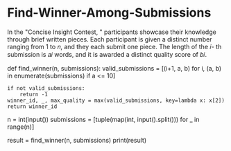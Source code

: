 # Find-Winner-Among-Submissions
In the "Concise Insight Contest, " participants showcase their knowledge through brief written pieces. Each participant is given a distinct number ranging from 1 to 𝑛, and they each submit one piece. The length of the 𝑖- th submission is 𝑎𝑖 words, and it is awarded a distinct quality score of 𝑏𝑖. 


def find_winner(n, submissions):
    valid_submissions = [(i+1, a, b) for i, (a, b) in enumerate(submissions) if a <= 10]

    if not valid_submissions:
        return -1  
    winner_id, _, max_quality = max(valid_submissions, key=lambda x: x[2])
    return winner_id

n = int(input())
submissions = [tuple(map(int, input().split())) for _ in range(n)]

result = find_winner(n, submissions)
print(result)
